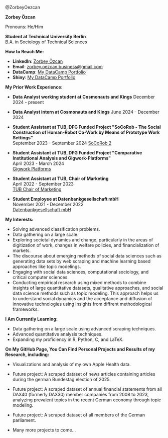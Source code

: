 @ZorbeyOezcan  

**Zorbey Özcan**  

Pronouns: He/Him  

**Student at Technical University Berlin**  
B.A. in Sociology of Technical Sciences  

**How to Reach Me:**  
- **LinkedIn**: [Zorbey Özcan](https://www.linkedin.com/in/zorbey-özcan-478011240/)
- **Email**: zorbey.oezcan.business@gmail.com
- **DataCamp**: [My DataCamp Portfolio](https://www.datacamp.com/portfolio/zorbeyyy)
- **Shiny**: [My DataCamp Portfolio](https://zorbey-oezcan-portfolio.shinyapps.io/news_data_germany/)

**My Prior Work Experience:**  

- **Data Analyst working student at Cosmonauts and Kings**
  December 2024 - present 

- **Data Analyst intern at Cosmonauts and Kings**
  June 2024 - December 2024
  
- **Student Assistant at TUB, DFG Funded Project "SoCoRob - The Social Construction of Human-Robot Co-Work by Means of Prototype Work Settings"**  
  September 2023 - September 2024
  [SoCoRob 2](https://digitalisierung-der-arbeitswelten.de/2868)

- **Student Assistant at TUB, DFG Funded Project "Comparative Institutional Analysis and Gigwork-Platforms"**  
  April 2023 - March 2024  
  [Gigwork Platforms](https://digitalisierung-der-arbeitswelten.de/gigwork-platforms)

- **Student Assistant at TUB, Chair of Marketing**  
  April 2022 - September 2023  
  [TUB Chair of Marketing](https://www.tu.berlin/en/marketing)

- **Student Employee at Datenbankgesellschaft mbH**  
  November 2021 - December 2022  
  [Datenbankgesellschaft mbH](https://www.datenbankgesellschaft.de)




**My Interests:**  
- Solving advanced classification problems.
- Data gathering on a large scale. 
- Exploring societal dynamics and change, particularly in the areas of digitization of work, changes in welfare policies, and financialization of markets.
- The discourse about emerging methods of social data sciences such as generating data sets by web scraping and machine learning based approaches like topic modelings. 
- Engaging with social data sciences, computational sociology, and critical computer sciences.  
- Conducting empirical research using mixed methods to combine insights of large quantitative datasets, qualitative approaches, and social data science methods such as topic modeling.
  This approach helps us to understand social dynamics and the acceptance and diffusion of innovative technologies using insights from diffrent methodological frameworks. 

**I Am Currently Learning:**  

- Data gathering on a large scale using advanced scraping techniques. 
- Advanced quantitative analysis techniques.  
- Expanding my proficiency in R, Python, C, and LaTeX.

**On My GitHub Page, You Can Find Personal Projects and Results of my Research, including:**  

- Visualizations and analysis of my own Apple Health data.

- Future project: A scraped dataset of news articles containing articles during the german Bundestag election of 2025.

- Future project: A scraped dataset of annual financial statements from all DAX40 (formerly DAX30) member companies from 2008 to 2023, analyzing prevalent topics in the recent German economy through topic modeling.
  
- Future project: A scraped dataset of all members of the German parliament.
- Many more projects to come...

  

  
  
  






    
